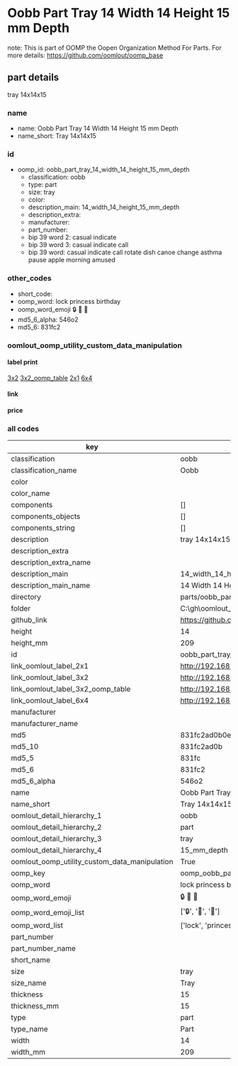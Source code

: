 # Oobb Part Tray 14 Width 14 Height 15 mm Depth  

note: This is part of OOMP the Oopen Organization Method For Parts. For more details: https://github.com/oomlout/oomp_base

##  part details
  



tray 14x14x15



### name
* name: Oobb Part Tray 14 Width 14 Height 15 mm Depth
* name_short: Tray 14x14x15 
### id
* oomp_id: oobb_part_tray_14_width_14_height_15_mm_depth
  * classification: oobb
  * type: part
  * size: tray
  * color: 
  * description_main: 14_width_14_height_15_mm_depth
  * description_extra: 
  * manufacturer: 
  * part_number: 
  * bip 39 word 2: casual indicate
  * bip 39 word 3: casual indicate call
  * bip 39 word: casual indicate call rotate dish canoe change asthma pause apple morning amused

### other_codes
* short_code: 
* oomp_word: lock princess birthday
* oomp_word_emoji :lock: :princess: :birthday:
* md5_6_alpha: 546o2
* md5_6: 831fc2






### oomlout_oomp_utility_custom_data_manipulation
#### label print
[3x2](http://192.168.1.245:1112/?label=oomp%20546o2)
[3x2_oomp_table](http://192.168.1.108:1112/?label=oomp%20546o2)
[2x1](http://192.168.1.242:1112/?label=oomp%20546o2)
[6x4](http://192.168.1.55:1112/?label=oomp%20546o2)    

#### link

                              

#### price







### all codes 
| key | value |  
| --- | --- |  
| classification | oobb |  
| classification_name | Oobb |  
| color |  |  
| color_name |  |  
| components | [] |  
| components_objects | [] |  
| components_string | [] |  
| description | tray 14x14x15 |  
| description_extra |  |  
| description_extra_name |  |  
| description_main | 14_width_14_height_15_mm_depth |  
| description_main_name | 14 Width 14 Height 15 mm Depth |  
| directory | parts/oobb_part_tray_14_width_14_height_15_mm_depth |  
| folder | C:\gh\oomlout_oobb_version_4_generated_parts\parts\oobb_part_tray_14_width_14_height_15_mm_depth |  
| github_link | https://github.com/oomlout/oomlout_oomp_part_src/tree/main/parts/oobb_part_tray_14_width_14_height_15_mm_depth |  
| height | 14 |  
| height_mm | 209 |  
| id | oobb_part_tray_14_width_14_height_15_mm_depth |  
| link_oomlout_label_2x1 | http://192.168.1.242:1112/?label=oomp%20546o2 |  
| link_oomlout_label_3x2 | http://192.168.1.245:1112/?label=oomp%20546o2 |  
| link_oomlout_label_3x2_oomp_table | http://192.168.1.108:1112/?label=oomp%20546o2 |  
| link_oomlout_label_6x4 | http://192.168.1.55:1112/?label=oomp%20546o2 |  
| manufacturer |  |  
| manufacturer_name |  |  
| md5 | 831fc2ad0b0e04c4861f9bc240dcb91d |  
| md5_10 | 831fc2ad0b |  
| md5_5 | 831fc |  
| md5_6 | 831fc2 |  
| md5_6_alpha | 546o2 |  
| name | Oobb Part Tray 14 Width 14 Height 15 mm Depth |  
| name_short | Tray 14x14x15  |  
| oomlout_detail_hierarchy_1 | oobb |  
| oomlout_detail_hierarchy_2 | part |  
| oomlout_detail_hierarchy_3 | tray |  
| oomlout_detail_hierarchy_4 | 15_mm_depth |  
| oomlout_oomp_utility_custom_data_manipulation | True |  
| oomp_key | oomp_oobb_part_tray_14_width_14_height_15_mm_depth |  
| oomp_word | lock princess birthday |  
| oomp_word_emoji | :lock: :princess: :birthday: |  
| oomp_word_emoji_list | [':lock:', ':princess:', ':birthday:'] |  
| oomp_word_list | ['lock', 'princess', 'birthday'] |  
| part_number |  |  
| part_number_name |  |  
| short_name |  |  
| size | tray |  
| size_name | Tray |  
| thickness | 15 |  
| thickness_mm | 15 |  
| type | part |  
| type_name | Part |  
| width | 14 |  
| width_mm | 209 |  
